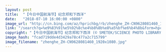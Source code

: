 ```yaml
---
layout: post
title:  "【今日中国航海节】纪念郑和下西洋"
date:   "2018-07-10 16:00:00 +0800"
image_url: "http://cn.bing.com/az/hprichbg/rb/zhenghe_ZH-CN9628081460_1920x1080.jpg"
link: "/search?q=%e9%83%91%e5%92%8c%e4%b8%8b%e8%a5%bf%e6%b4%8b&form=hpcapt&mkt=zh-cn"
copyright: "【今日中国航海节】纪念郑和下西洋 (© SMETEK/SCIENCE PHOTO LIBRARY)"
image_hash: "fcad719dde4d3429a78c477a2c715799"
image_filename: "zhenghe_ZH-CN9628081460_1920x1080.jpg"
---
```

